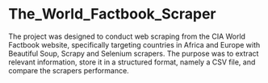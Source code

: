 # The_World_Factbook_Scraper
The project was designed to conduct web scraping from the CIA World Factbook website, specifically targeting countries in Africa and Europe with Beautiful Soup, Scrapy and Selenium scrapers. The purpose was to extract relevant information, store it in a structured format, namely a CSV file, and compare the scrapers performance.
